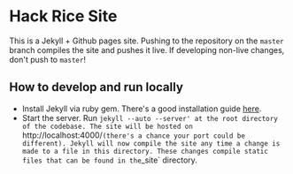 # Hack Rice Site

This is a Jekyll + Github pages site. Pushing to the repository on the `master` branch compiles the site and pushes it live. If developing non-live changes, don't push to `master`!

## How to develop and run locally

+ Install Jekyll via ruby gem. There's a good installation guide [here](http://jekyllrb.com/docs/installation/).
+ Start the server. Run `jekyll --auto --server' at the root directory of the codebase. The site will be hosted on `http://localhost:4000/` (there's a chance your port could be different). Jekyll will now compile the site any time a change is made to a file in this directory. These changes compile static files that can be found in the `_site` directory.